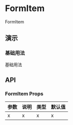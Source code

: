 # FormItem
FormItem
## 演示
### 基础用法
基础用法
## API
### FormItem Props
| 参数 | 说明 | 类型 | 默认值 |
| ---- | ---- | ---- | ---- |
| x | x | x | x |
